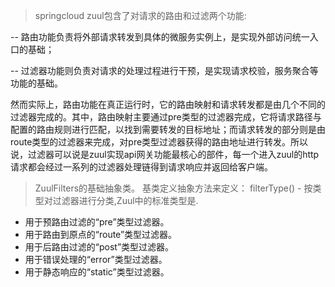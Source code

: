 
> springcloud zuul包含了对请求的路由和过滤两个功能:

-- 路由功能负责将外部请求转发到具体的微服务实例上，是实现外部访问统一入口的基础；

-- 过滤器功能则负责对请求的处理过程进行干预，是实现请求校验，服务聚合等功能的基础。

然而实际上，路由功能在真正运行时，它的路由映射和请求转发都是由几个不同的过滤器完成的。其中，路由映射主要通过pre类型的过滤器完成，它将请求路径与配置的路由规则进行匹配，以找到需要转发的目标地址；而请求转发的部分则是由route类型的过滤器来完成，对pre类型过滤器获得的路由地址进行转发。所以说，过滤器可以说是zuul实现api网关功能最核心的部件，每一个进入zuul的http请求都会经过一系列的过滤器处理链得到请求响应并返回给客户端。

> ZuulFilters的基础抽象类。 基类定义抽象方法来定义：
filterType() - 按类型对过滤器进行分类,Zuul中的标准类型是.
* 用于预路由过滤的“pre”类型过滤器。
* 用于路由到原点的“route”类型过滤器。
* 用于后路由过滤的“post”类型过滤器。
* 用于错误处理的“error”类型过滤器。
* 用于静态响应的“static”类型过滤器。



